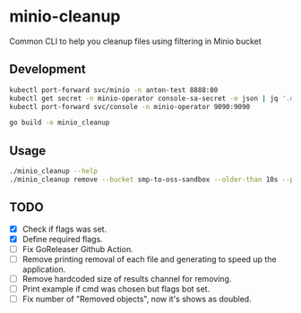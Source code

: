 # minio-cleanup

Common CLI to help you cleanup files using filtering in Minio bucket

## Development
```bash
kubectl port-forward svc/minio -n anton-test 8888:80
kubectl get secret -n minio-operator console-sa-secret -o json | jq '.data.token' -r | base64 -d
kubectl port-forward svc/console -n minio-operator 9090:9090
```

```bash
go build -o minio_cleanup
```

## Usage
```bash
./minio_cleanup --help
./minio_cleanup remove --bucket smp-to-oss-sandbox --older-than 10s --prefix inbox --suffix .json --workers 20 --host localhost:8888 --access-key <access_key> --secret-key <secret_key>`
```

## TODO
- [x] Check if flags was set.
- [x] Define required flags.
- [ ] Fix GoReleaser Github Action.
- [ ] Remove printing removal of each file and generating to speed up the application.
- [ ] Remove hardcoded size of results channel for removing.
- [ ] Print example if cmd was chosen but flags bot set.
- [ ] Fix number of "Removed objects", now it's shows as doubled.
